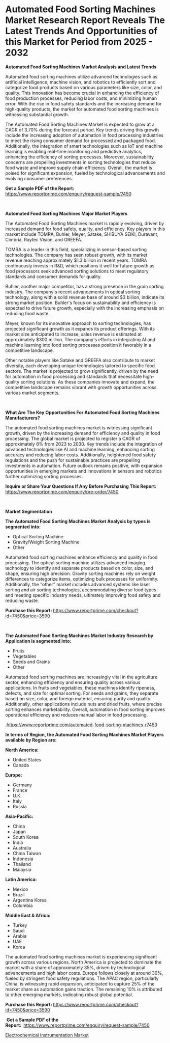 <p><h1>Automated Food Sorting Machines Market Research Report Reveals The Latest Trends And Opportunities of this Market for Period from 2025 - 2032</h1></p><p><strong>Automated Food Sorting Machines Market Analysis and Latest Trends</strong></p>
<p><p>Automated food sorting machines utilize advanced technologies such as artificial intelligence, machine vision, and robotics to efficiently sort and categorize food products based on various parameters like size, color, and quality. This innovation has become crucial in enhancing the efficiency of food production processes, reducing labor costs, and minimizing human error. With the rise in food safety standards and the increasing demand for high-quality products, the market for automated food sorting machines is witnessing substantial growth.</p><p>The Automated Food Sorting Machines Market is expected to grow at a CAGR of 3.70% during the forecast period. Key trends driving this growth include the increasing adoption of automation in food processing industries to meet the rising consumer demand for processed and packaged food. Additionally, the integration of smart technologies such as IoT and machine learning is enabling real-time monitoring and predictive analytics, enhancing the efficiency of sorting processes. Moreover, sustainability concerns are propelling investments in sorting technologies that reduce food waste and improve supply chain efficiency. Overall, the market is poised for significant expansion, fueled by technological advancements and evolving consumer preferences.</p></p>
<p><strong>Get a Sample PDF of the Report:&nbsp;</strong> <a href="https://www.reportprime.com/enquiry/request-sample/7450?utm_campaign=2732&utm_medium=2&utm_source=Github&utm_content=ia&utm_term=19032025&utm_id=automated-food-sorting-machines">https://www.reportprime.com/enquiry/request-sample/7450</a></p>
<p>&nbsp;</p>
<p><strong>Automated Food Sorting Machines Major Market Players</strong></p>
<p><p>The Automated Food Sorting Machines market is rapidly evolving, driven by increased demand for food safety, quality, and efficiency. Key players in this market include TOMRA, Buhler, Meyer, Satake, SHIBUYA SEIKI, Duravant, Cimbria, Raytec Vision, and GREEFA.</p><p>TOMRA is a leader in this field, specializing in sensor-based sorting technologies. The company has seen robust growth, with its market revenue reaching approximately $1.3 billion in recent years. TOMRA continuously invests in R&D, which positions it well for future growth as food processors seek advanced sorting solutions to meet regulatory standards and consumer demands for quality.</p><p>Buhler, another major competitor, has a strong presence in the grain sorting industry. The company's recent advancements in optical sorting technology, along with a solid revenue base of around $3 billion, indicate its strong market position. Buhler's focus on sustainability and efficiency is expected to drive future growth, especially with the increasing emphasis on reducing food waste.</p><p>Meyer, known for its innovative approach to sorting technologies, has projected significant growth as it expands its product offerings. With its market size anticipated to increase, sales revenue is estimated at approximately $300 million. The company's efforts in integrating AI and machine learning into food sorting processes position it favorably in a competitive landscape.</p><p>Other notable players like Satake and GREEFA also contribute to market diversity, each developing unique technologies tailored to specific food sectors. The market is projected to grow significantly, driven by the need for automation in food processing and standards that necessitate high-quality sorting solutions. As these companies innovate and expand, the competitive landscape remains vibrant with growth opportunities across various market segments.</p></p>
<p>&nbsp;</p>
<p><strong>What Are The Key Opportunities For Automated Food Sorting Machines Manufacturers?</strong></p>
<p><p>The automated food sorting machines market is witnessing significant growth, driven by the increasing demand for efficiency and quality in food processing. The global market is projected to register a CAGR of approximately 8% from 2023 to 2030. Key trends include the integration of advanced technologies like AI and machine learning, enhancing sorting accuracy and reducing labor costs. Additionally, heightened food safety regulations and the push for sustainable practices are propelling investments in automation. Future outlook remains positive, with expansion opportunities in emerging markets and innovations in sensors and robotics further optimizing sorting processes.</p></p>
<p><strong>Inquire or Share Your Questions If Any Before Purchasing This Report:</strong> <a href="https://www.reportprime.com/enquiry/pre-order/7450?utm_campaign=2732&utm_medium=2&utm_source=Github&utm_content=ia&utm_term=19032025&utm_id=automated-food-sorting-machines">https://www.reportprime.com/enquiry/pre-order/7450</a></p>
<p>&nbsp;</p>
<p><strong>Market Segmentation</strong></p>
<p><strong>The Automated Food Sorting Machines Market Analysis by types is segmented into:</strong></p>
<p><ul><li>Optical Sorting Machine</li><li>Gravity/Weight Sorting Machine</li><li>Other</li></ul></p>
<p><p>Automated food sorting machines enhance efficiency and quality in food processing. The optical sorting machine utilizes advanced imaging technology to identify and separate products based on color, size, and shape, ensuring high precision. Gravity sorting machines rely on weight differences to categorize items, optimizing bulk processes for uniformity. Additionally, the "other" market includes advanced systems like laser sorting and air sorting technologies, accommodating diverse food types and meeting specific industry needs, ultimately improving food safety and reducing waste.</p></p>
<p><strong>Purchase this Report:&nbsp;</strong><a href="https://www.reportprime.com/checkout?id=7450&price=3590&utm_campaign=2732&utm_medium=2&utm_source=Github&utm_content=ia&utm_term=19032025&utm_id=automated-food-sorting-machines">https://www.reportprime.com/checkout?id=7450&price=3590</a></p>
<p>&nbsp;</p>
<p><strong>The Automated Food Sorting Machines Market Industry Research by Application is segmented into:</strong></p>
<p><ul><li>Fruits</li><li>Vegetables</li><li>Seeds and Grains</li><li>Other</li></ul></p>
<p><p>Automated food sorting machines are increasingly vital in the agriculture sector, enhancing efficiency and ensuring quality across various applications. In fruits and vegetables, these machines identify ripeness, defects, and size for optimal sorting. For seeds and grains, they separate based on size, color, and foreign material, ensuring purity and quality. Additionally, other applications include nuts and dried fruits, where precise sorting enhances marketability. Overall, automation in food sorting improves operational efficiency and reduces manual labor in food processing.</p></p>
<p><a href="https://www.reportprime.com/automated-food-sorting-machines-r7450?utm_campaign=2732&utm_medium=2&utm_source=Github&utm_content=ia&utm_term=19032025&utm_id=automated-food-sorting-machines">&nbsp;https://www.reportprime.com/automated-food-sorting-machines-r7450</a></p>
<p><strong>In terms of Region, the Automated Food Sorting Machines Market Players available by Region are:</strong></p>
<p>
    <p> <strong> North America: </strong>
        <ul>
            <li>United States</li>
            <li>Canada</li>
        </ul>
        </p> 
    <p> <strong> Europe: </strong>
        <ul>
            <li>Germany</li>
            <li>France</li>
            <li>U.K.</li>
            <li>Italy</li>
            <li>Russia</li>
        </ul>
        </p> 
    <p> <strong> Asia-Pacific: </strong>
        <ul>
            <li>China</li>
            <li>Japan</li>
            <li>South Korea</li>
            <li>India</li>
            <li>Australia</li>
            <li>China Taiwan</li>
            <li>Indonesia</li>
            <li>Thailand</li>
            <li>Malaysia</li>
        </ul>
        </p> 
    <p> <strong> Latin America: </strong>
        <ul>
            <li>Mexico</li>
            <li>Brazil</li>
            <li>Argentina Korea</li>
            <li>Colombia</li>
        </ul>
        </p> 
    <p> <strong> Middle East & Africa: </strong>
        <ul>
            <li>Turkey</li>
            <li>Saudi</li>
            <li>Arabia</li>
            <li>UAE</li>
            <li>Korea</li>
        </ul>
    </p>
    </p>
<p><p>The automated food sorting machines market is experiencing significant growth across various regions. North America is projected to dominate the market with a share of approximately 35%, driven by technological advancements and high labor costs. Europe follows closely at around 30%, fueled by stringent food safety regulations. The APAC region, particularly China, is witnessing rapid expansion, anticipated to capture 25% of the market share as automation gains traction. The remaining 10% is attributed to other emerging markets, indicating robust global potential.</p></p>
<p><strong>Purchase this Report: </strong><a href="https://www.reportprime.com/checkout?id=7450&price=3590&utm_campaign=2732&utm_medium=2&utm_source=Github&utm_content=ia&utm_term=19032025&utm_id=automated-food-sorting-machines">https://www.reportprime.com/checkout?id=7450&price=3590</a></p>
<p>&nbsp;<strong>Get a Sample PDF of the Report:&nbsp;&nbsp;</strong><a href="https://www.reportprime.com/enquiry/request-sample/7450?utm_campaign=2732&utm_medium=2&utm_source=Github&utm_content=ia&utm_term=19032025&utm_id=automated-food-sorting-machines">https://www.reportprime.com/enquiry/request-sample/7450</a></p>
<p><strong></strong></p>
<p><p><a href="https://github.com/dichkotuanny/Market-Research-Report-List-1/blob/main/electrochemical-instrumentation-market.md?utm_campaign=2732&utm_medium=2&utm_source=Github&utm_content=ia&utm_term=19032025&utm_id=automated-food-sorting-machines">Electrochemical Instrumentation Market</a></p></p>